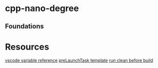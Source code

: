 # cpp-nano-degree

## Foundations

# Resources

[vscode variable reference](https://code.visualstudio.com/docs/editor/variables-reference)
[preLaunchTask template](https://code.visualstudio.com/docs/cpp/config-clang-mac)
[run clean before build](https://stackoverflow.com/questions/51599106/visual-studio-code-running-prelaunchtask-with-multiple-tasks)